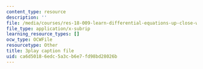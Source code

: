 ```yaml
---
content_type: resource
description: ''
file: /media/courses/res-18-009-learn-differential-equations-up-close-with-gilbert-strang-and-cleve-moler-fall-2015/ca6d50186edc5a3cb6e7fd98bd28026b_RwBCrVB98s8.vtt
file_type: application/x-subrip
learning_resource_types: []
ocw_type: OCWFile
resourcetype: Other
title: 3play caption file
uid: ca6d5018-6edc-5a3c-b6e7-fd98bd28026b
---
```

